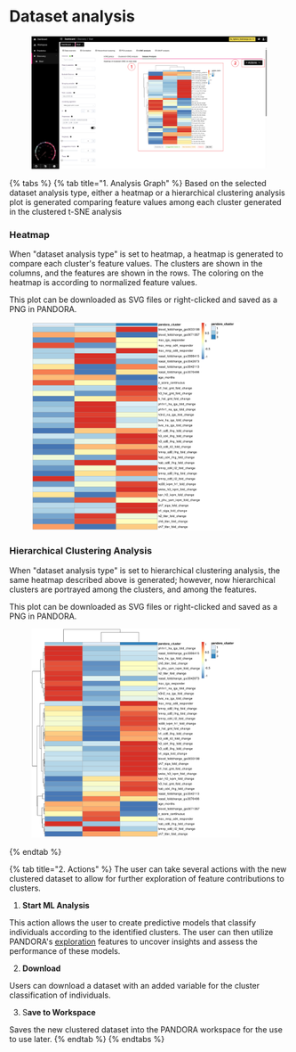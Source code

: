 # Dataset analysis



<figure><img src="../../../.gitbook/assets/tSNE_Dataset Analysis_Highres-min_annotated.png" alt=""><figcaption></figcaption></figure>

{% tabs %}
{% tab title="1. Analysis Graph" %}
Based on the selected dataset analysis type, either a heatmap or a hierarchical clustering analysis plot is generated comparing feature values among each cluster generated in the clustered t-SNE analysis

### Heatmap

When "dataset analysis type" is set to heatmap, a heatmap is generated to compare each cluster's feature values. The clusters are shown in the columns, and the features are shown in the rows. The coloring on the heatmap is according to normalized feature values.

This plot can be downloaded as SVG files or right-clicked and saved as a PNG in PANDORA.

<figure><img src="../../../.gitbook/assets/tSNE_Data analysis_Heatmap.png" alt="" width="375"><figcaption></figcaption></figure>

### Hierarchical Clustering Analysis

When "dataset analysis type" is set to hierarchical clustering analysis, the same heatmap described above is generated; however, now hierarchical clusters are portrayed among the clusters, and among the features.

This plot can be downloaded as SVG files or right-clicked and saved as a PNG in PANDORA.

<figure><img src="../../../.gitbook/assets/tSNE_Data analysis_Hierarchical clustering.png" alt="" width="375"><figcaption></figcaption></figure>
{% endtab %}

{% tab title="2. Actions" %}
The user can take several actions with the new clustered dataset to allow for further exploration of feature contributions to clusters.&#x20;

1. **Start ML Analysis**

This action allows the user to create predictive models that classify individuals according to the identified clusters. The user can then utilize PANDORA's [exploration](../../predictive/exploration/) features to uncover insights and assess the performance of these models.

2. **Download**

Users can download a dataset with an added variable for the cluster classification of individuals.&#x20;

3. S**ave to Workspace**

Saves the new clustered dataset into the PANDORA workspace for the use to use later.
{% endtab %}
{% endtabs %}





